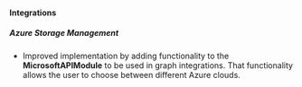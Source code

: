 
#### Integrations

##### Azure Storage Management

- Improved implementation by adding functionality to the **MicrosoftAPIModule** to be used in graph integrations. That functionality allows the user to choose between different Azure clouds.